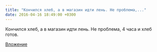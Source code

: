 ```yaml
---
title: "Кончился хлеб, а в магазин идти лень. Не проблема,..."
date: 2016-04-16 18:49:00 +0300
---
```


Кончился хлеб, а в магазин идти лень. Не проблема, 4 часа и хлеб готов.

[Вложение](/assets/vk_photos/1/cnyhKk1Sf4Q.jpg)
